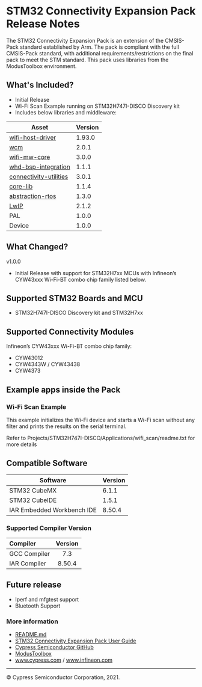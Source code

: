 # STM32 Connectivity Expansion Pack Release Notes
The STM32 Connectivity Expansion Pack is an extension of the CMSIS-Pack standard established by Arm. The pack is compliant with the full CMSIS-Pack standard, with additional requirements/restrictions on the final pack to meet the STM standard.
This pack uses libraries from the ModusToolbox environment.

## What's Included?
* Initial Release
* Wi-Fi Scan Example running on STM32H747I-DISCO Discovery kit
* Includes below libraries and middleware:

|  Asset                                                                                     | Version   | 
| ------------------------------------------------------------------------------------------ | --------- |
| [wifi-host-driver](https://github.com/cypresssemiconductorco/wifi-host-driver)             |  1.93.0   |
| [wcm](https://github.com/cypresssemiconductorco/wifi-connection-manager)                   |  2.0.1    |
| [wifi-mw-core](https://github.com/cypresssemiconductorco/wifi-mw-core)                     |  3.0.0    |
| [whd-bsp-integration](https://github.com/cypresssemiconductorco/whd-bsp-integration)       |  1.1.1    |
| [connectivity-utilities](https://github.com/cypresssemiconductorco/connectivity-utilities) |  3.0.1    |
| [core-lib](https://github.com/cypresssemiconductorco/core-lib)                             |  1.1.4    |        
| [abstraction-rtos](https://github.com/cypresssemiconductorco/abstraction-rtos)             |  1.3.0    |
| [LwIP](https://git.savannah.nongnu.org/cgit/lwip.git)                                      |  2.1.2    |             
| PAL          	                                                                             |  1.0.0    |
| Device                                                                                     |  1.0.0    |

## What Changed?

 v1.0.0
* Initial Release with support for STM32H7xx MCUs with Infineon’s CYW43xxx Wi-Fi-BT combo chip family listed below.

## Supported STM32 Boards and MCU 
*  STM32H747I-DISCO Discovery kit and STM32H7xx

## Supported Connectivity Modules

Infineon’s CYW43xxx Wi-Fi-BT combo chip family:
* CYW43012
* CYW4343W / CYW43438
* CYW4373

## Example apps inside the Pack

### Wi-Fi Scan Example
This example initializes the Wi-Fi device and starts a Wi-Fi scan without any filter and prints the results on the serial terminal.

Refer to Projects/STM32H747I-DISCO/Applications/wifi_scan/readme.txt for more details


## Compatible Software

|  Software                    | Version   | 
| ---------------------------- | --------- |
| STM32 CubeMX                 |  6.1.1    |
| STM32 CubeIDE                |  1.5.1    |
| IAR Embedded Workbench IDE   |  8.50.4   |

### Supported Compiler Version

| Compiler                                  | Version |
| :---                                      | :----:  |
| GCC Compiler                              | 7.3     |
| IAR Compiler                              | 8.50.4  |


## Future release

* Iperf and mfgtest support
* Bluetooth Support


### More information
* [README.md](./README.md)
* [STM32 Connectivity Expansion Pack User Guide](./Documentation/STM32ConnectivityExpansionPack_UserGuide.pdf)
* [Cypress Semiconductor GitHub](https://github.com/cypresssemiconductorco)
* [ModusToolbox](https://www.cypress.com/products/modustoolbox-software-environment)
* www.cypress.com / www.infineon.com


-------------------------------------------------------------------------------

© Cypress Semiconductor Corporation, 2021.